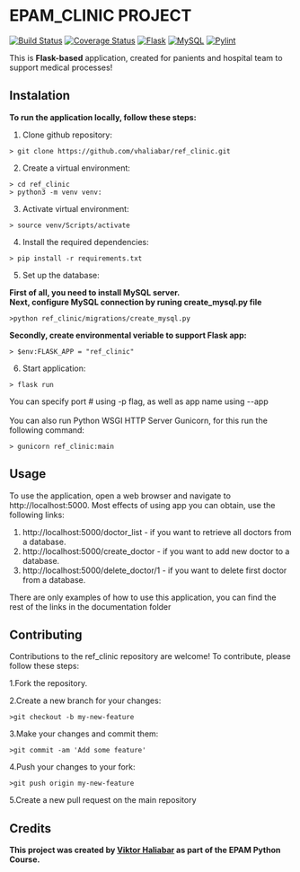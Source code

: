 # EPAM_CLINIC PROJECT
[![Build Status](https://app.travis-ci.com/vhaliabar/ref_clinic.svg?branch=main)](https://app.travis-ci.com/vhaliabar/ref_clinic)
<a href='https://coveralls.io/github/vhaliabar/ref_clinic?branch=main'><img src='https://coveralls.io/repos/github/vhaliabar/ref_clinic/badge.svg?branch=main' alt='Coverage Status' /></a>
[![Flask](https://img.shields.io/badge/flask-blue.svg)](https://flask.palletsprojects.com/)
[![MySQL](https://img.shields.io/badge/mysql-blue.svg)](https://www.mysql.com/)
[![Pylint](https://img.shields.io/badge/pylint-blue.svg)](https://www.pylint.org/)

This is  **Flask-based** application, created for panients and hospital team to support medical processes! 

## Instalation
**To run the application locally, follow these steps:**
1. Clone github repository:
```
> git clone https://github.com/vhaliabar/ref_clinic.git
```
2. Create a virtual environment:
  ```
  > cd ref_clinic
  > python3 -m venv venv:
  ```
3. Activate virtual environment:
  ```
  > source venv/Scripts/activate
  ```
4. Install the required dependencies:
  ```
  > pip install -r requirements.txt
  ```
5. Set up the database:

  **First of all, you need to install MySQL server.
  <br> Next, configure MySQL connection by runing create_mysql.py file**
  ```
 >python ref_clinic/migrations/create_mysql.py
  ```
  **Secondly, create environmental veriable to support Flask app:**
  ```
  > $env:FLASK_APP = "ref_clinic"
  ```
6. Start application:
  ```
  > flask run
  ```
  You can specify port # using -p flag, as well as app name using --app <app name><br>
  <br>
  You can also run Python WSGI HTTP Server Gunicorn, for this run the following command:
  ```
  > gunicorn ref_clinic:main
  ```
  
## Usage
To use the application, open a web browser and navigate to http://localhost:5000. Most effects of using app you can obtain, use the following links:
 1. http://localhost:5000/doctor_list - if you want to retrieve all doctors from a database.
 2. http://localhost:5000/create_doctor - if you want to add new doctor to a database.
 3. http://localhost:5000/delete_doctor/1 - if you want to delete first doctor from a database.
 
There are only examples of how to use this application, you can find the rest of the links in the documentation folder

## Contributing
Contributions to the ref_clinic repository are welcome! To contribute, please follow these steps:

  1.Fork the repository.
  
  2.Create a new branch for your changes:
  ```
  >git checkout -b my-new-feature
  ```
  3.Make your changes and commit them:
  ```
  >git commit -am 'Add some feature'
  ```
  4.Push your changes to your fork:
  ```
  >git push origin my-new-feature
  ```
  5.Create a new pull request on the main repository
  
## Credits
**This project was created by [Viktor Haliabar](https://github.com/vhaliabar/) as part of the EPAM Python Course.**


